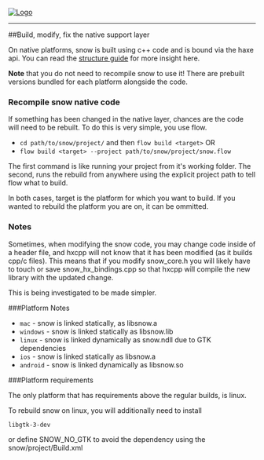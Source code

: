 [![Logo]({{{rel_path}}}images/logo.png)]({{{rel_path}}}index.html#guide)

---

##Build, modify, fix the native support layer

On native platforms, snow is built using c++ code and is bound via the haxe api. You can read the [structure guide]({{{rel_path}}}guide/structure.html) for more insight here.

**Note** that you do not need to recompile snow to use it! There are prebuilt versions bundled for each platform alongside the code.

### Recompile snow native code

If something has been changed in the native layer, chances are the code will need to be rebuilt. To do this is very simple, you use flow.

- `cd path/to/snow/project/` and then `flow build <target>` OR
- `flow build <target> --project path/to/snow/project/snow.flow`

The first command is like running your project from it's working folder. The second, runs the rebuild from anywhere using the explicit project path to tell flow what to build.

In both cases, target is the platform for which you want to build. If you wanted to rebuild the platform you are on, it can be ommitted.

### Notes

Sometimes, when modifying the snow code, you may change code inside of a header file, and hxcpp will not know that it has been modified (as it builds cpp/c files). This means that if you modify snow_core.h you will likely have to touch or save snow_hx_bindings.cpp so that hxcpp will compile the new library with the updated change.

This is being investigated to be made simpler.

###Platform Notes

- `mac` - snow is linked statically, as libsnow.a
- `windows` - snow is linked statically as libsnow.lib
- `linux` - snow is linked dynamically as snow.ndll due to GTK dependencies
- `ios` - snow is linked statically as libsnow.a
- `android` - snow is linked dynamically as libsnow.so

###Platform requirements

The only platform that has requirements above the regular builds, is linux.

To rebuild snow on linux, you will additionally need to install

`libgtk-3-dev`

or define SNOW_NO_GTK to avoid the dependency using the snow/project/Build.xml

